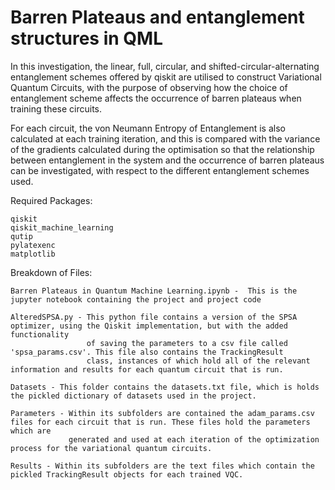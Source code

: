 # Barren Plateaus and entanglement structures in QML
 In this investigation, the linear, full, circular, and shifted-circular-alternating entanglement schemes offered by qiskit are utilised to construct
 Variational Quantum Circuits, with the purpose of observing how the choice of entanglement scheme affects the occurrence of barren plateaus when training
 these circuits. 
 
 For each circuit, the von Neumann Entropy of Entanglement is also calculated at each training iteration, and this is compared with the variance of the gradients 
 calculated during the optimisation so that the relationship between entanglement in the system and the occurrence of barren plateaus can be investigated, with 
 respect to the different entanglement schemes used.
 
 
 Required Packages: 
 
    qiskit
    qiskit_machine_learning
    qutip
    pylatexenc
    matplotlib
 
 Breakdown of Files:
 
    Barren Plateaus in Quantum Machine Learning.ipynb -  This is the jupyter notebook containing the project and project code
 
    AlteredSPSA.py - This python file contains a version of the SPSA optimizer, using the Qiskit implementation, but with the added functionality 
                     of saving the parameters to a csv file called 'spsa_params.csv'. This file also contains the TrackingResult
                     class, instances of which hold all of the relevant information and results for each quantum circuit that is run.
                     
    Datasets - This folder contains the datasets.txt file, which is holds the pickled dictionary of datasets used in the project.
    
    Parameters - Within its subfolders are contained the adam_params.csv files for each circuit that is run. These files hold the parameters which are
                 generated and used at each iteration of the optimization process for the variational quantum circuits.
    
    Results - Within its subfolders are the text files which contain the pickled TrackingResult objects for each trained VQC.
